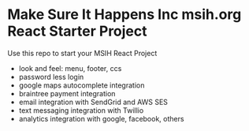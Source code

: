 # Make Sure It Happens Inc msih.org React Starter Project
Use this repo to start your MSIH React Project

- look and feel: menu, footer, ccs
- password less login
- google maps autocomplete integration
- braintree payment integration
- email integration with SendGrid and AWS SES
- text messaging integration with Twillio
- analytics integration with google, facebook, others
